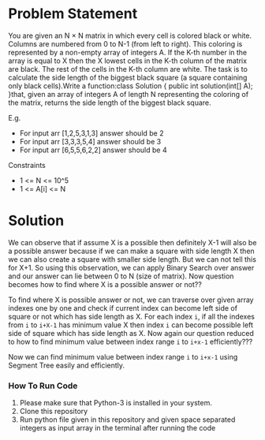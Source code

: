 # Problem Statement
You are given an N × N matrix in which every cell is colored black or white. Columns are numbered from 0
to N-1 (from left to right). This coloring is represented by a non-empty array of integers A. If the K-th
number in the array is equal to X then the X lowest cells in the K-th column of the matrix are black. The
rest of the cells in the K-th column are white. The task is to calculate the side length of the biggest black
square (a square containing only black cells).Write a function:class Solution { public int solution(int[] A);
}that, given an array of integers A of length N representing the coloring of the matrix, returns the side
length of the biggest black square.

E.g.

- For input arr [1,2,5,3,1,3] answer should be 2
- For input arr [3,3,3,5,4] answer should be 3
- For input arr [6,5,5,6,2,2] answer should be 4

Constraints
- 1 <= N <= 10^5
- 1 <= A[i] <= N

# Solution
We can observe that if assume X is a possible then definitely X-1 will also be a possible answer because if we can make a square with side length X then we can also create a square with smaller side length.
But we can not tell this for X+1. So using this observation, we can apply Binary Search over answer and our answer can lie between 0 to N (size of matrix). Now question becomes how to find where X is a possible answer or not??

To find where X is possible answer or not, we can traverse over given array indexes one by one and check if current index can become left side of square or not which has side length as X. 
For each index `i`, if all the indexes from `i` to `i+X-1` has minimum value X then index `i` can become possible left side of square which has side length as X. Now again our question reduced to 
how to find minimum value between index range `i` to `i+x-1` efficiently???

Now we can find minimum value between index range `i` to `i+x-1` using Segment Tree easily and efficiently.


### How To Run Code
1. Please make sure that Python-3 is installed in  your system.
2. Clone this repository
3. Run python file given in this repository and given space separated integers as input array in the terminal after running the code
